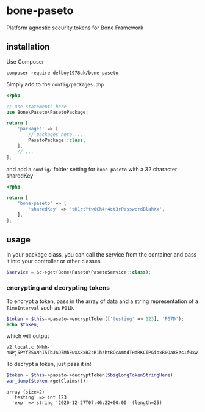 # bone-paseto
Platform agnostic security tokens for Bone Framework
## installation
Use Composer
```
composer require delboy1978uk/bone-paseto
```
Simply add to the `config/packages.php`
```php
<?php

// use statements here
use Bone\Paseto\PasetoPackage;

return [
    'packages' => [
        // packages here...,
        PasetoPackage::class,
    ],
    // ...
];
```
and add a `config/` folder setting for `bone-paseto` with a 32 character sharedKey
```php
<?php

return [
    'bone-paseto' => [
        'sharedKey' => 'tH1rtYtw0Ch4r4ct3rPasswordBlahXx',
    ],
];
```
## usage
In your package class, you can call the  service from the container and pass it into your controller or other classes.
```php
$service = $c->get(Bone\Paseto\PasetoService::class);
```
### encrypting and decrypting tokens
To encrypt a token, pass in the array of data and a string representation of a `TimeInterval` such as `P01D`.
```php
$token = $this->paseto->encryptToken(['testing' => 123], 'P07D');
echo $token;
```
which will output
```
v2.local.c_0Nhh-hNPj5PYfZSANhI5TbJAD7MbEwxX8xBZcR1hzhtBOcAmtdTHdRKCTPGioxR0Qa8Bzs1f0xw1BsGgr2mjb6RjnECYTMXHFNbF5q86lkvqWqOxRPYIc
```
To decrypt a token, just pass it in!
```php
$token = $this->paseto->decryptToken($bigLongTokenStringHere);
var_dump($token->getClaims());
```
```
array (size=2)
  'testing' => int 123
  'exp' => string '2020-12-27T07:46:22+00:00' (length=25)
```